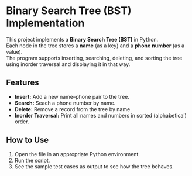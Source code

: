 # Binary Search Tree (BST) Implementation

This project implements a **Binary Search Tree (BST)** in Python.  
Each node in the tree stores a **name** (as a key) and a **phone number** (as a value).  
The program supports inserting, searching, deleting, and sorting the tree using inorder traversal and displaying it in that way.


## Features

- **Insert:** Add a new name–phone pair to the tree.  
- **Search:** Seach a phone number by name.  
- **Delete:** Remove a record from the tree by name.  
- **Inorder Traversal:** Print all names and numbers in sorted (alphabetical) order.  


## How to Use

1. Open the file in an appropriate Python environment.  
2. Run the script.  
3. See the sample test cases as output to see how the tree behaves. 

